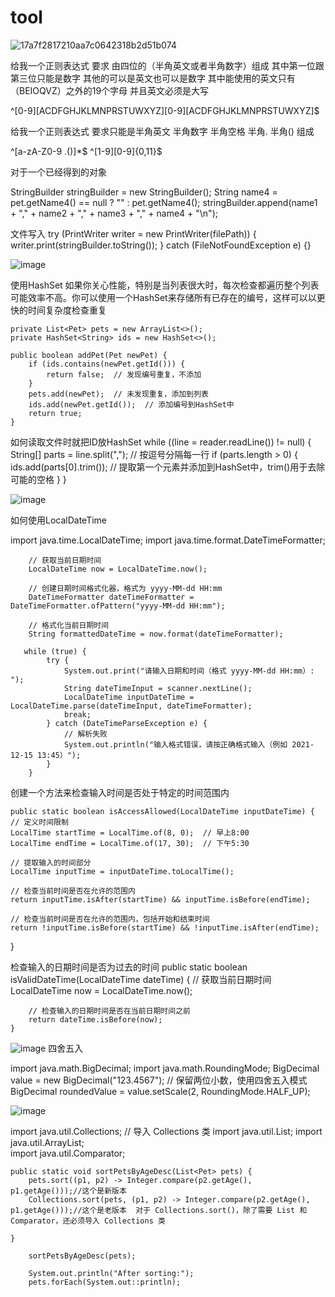 # tool
![17a7f2817210aa7c0642318b2d51b074](https://github.com/user-attachments/assets/1404ac6b-ac85-4f2e-bbff-6f2f845de6b1)

给我一个正则表达式 要求 由四位的（半角英文或者半角数字）组成  其中第一位跟第三位只能是数字  其他的可以是英文也可以是数字  其中能使用的英文只有（BEIOQVZ）之外的19个字母 并且英文必须是大写

^[0-9][ACDFGHJKLMNPRSTUWXYZ][0-9][ACDFGHJKLMNPRSTUWXYZ]$

给我一个正则表达式 要求只能是半角英文 半角数字 半角空格 半角. 半角() 组成

^[a-zA-Z0-9 .()]*$
^[1-9][0-9]{0,11}$


对于一个已经得到的对象

StringBuilder stringBuilder = new StringBuilder();
String name4 = pet.getName4() == null ? "" : pet.getName4();
stringBuilder.append(name1 + "," + name2 + "," + name3 + "," + name4 + "\n");


文件写入
 try (PrintWriter writer = new PrintWriter(filePath)) {
            writer.print(stringBuilder.toString());
        } catch (FileNotFoundException e) {}

![image](https://github.com/user-attachments/assets/98630cec-1259-4396-820e-76958e1f5934)

使用HashSet
如果你关心性能，特别是当列表很大时，每次检查都遍历整个列表可能效率不高。你可以使用一个HashSet来存储所有已存在的编号，这样可以以更快的时间复杂度检查重复

    private List<Pet> pets = new ArrayList<>();
    private HashSet<String> ids = new HashSet<>();

    public boolean addPet(Pet newPet) {
        if (ids.contains(newPet.getId())) {
            return false;  // 发现编号重复，不添加
        }
        pets.add(newPet);  // 未发现重复，添加到列表
        ids.add(newPet.getId());  // 添加编号到HashSet中
        return true;
    }


如何读取文件时就把ID放HashSet 
            while ((line = reader.readLine()) != null) {
                String[] parts = line.split(","); // 按逗号分隔每一行
                if (parts.length > 0) {
                    ids.add(parts[0].trim()); // 提取第一个元素并添加到HashSet中，trim()用于去除可能的空格
                }
            }

![image](https://github.com/user-attachments/assets/b4e39dc6-c138-4c49-86af-226b05fe441d)

如何使用LocalDateTime

import java.time.LocalDateTime;
import java.time.format.DateTimeFormatter;

        // 获取当前日期时间
        LocalDateTime now = LocalDateTime.now();

        // 创建日期时间格式化器，格式为 yyyy-MM-dd HH:mm
        DateTimeFormatter dateTimeFormatter = DateTimeFormatter.ofPattern("yyyy-MM-dd HH:mm");

        // 格式化当前日期时间
        String formattedDateTime = now.format(dateTimeFormatter);

       while (true) {
            try {
                System.out.print("请输入日期和时间（格式 yyyy-MM-dd HH:mm）: ");
                String dateTimeInput = scanner.nextLine();
                LocalDateTime inputDateTime = LocalDateTime.parse(dateTimeInput, dateTimeFormatter);
                break;
            } catch (DateTimeParseException e) {
                // 解析失败
                System.out.println("输入格式错误，请按正确格式输入（例如 2021-12-15 13:45）");
            }
        }
        
    
创建一个方法来检查输入时间是否处于特定的时间范围内

    public static boolean isAccessAllowed(LocalDateTime inputDateTime) {
    // 定义时间限制
    LocalTime startTime = LocalTime.of(8, 0);  // 早上8:00
    LocalTime endTime = LocalTime.of(17, 30);  // 下午5:30

    // 提取输入的时间部分
    LocalTime inputTime = inputDateTime.toLocalTime();

    // 检查当前时间是否在允许的范围内
    return inputTime.isAfter(startTime) && inputTime.isBefore(endTime);

    // 检查当前时间是否在允许的范围内，包括开始和结束时间
    return !inputTime.isBefore(startTime) && !inputTime.isAfter(endTime);
}

    
检查输入的日期时间是否为过去的时间
        public static boolean isValidDateTime(LocalDateTime dateTime) {
        // 获取当前日期时间
        LocalDateTime now = LocalDateTime.now();

        // 检查输入的日期时间是否在当前日期时间之前
        return dateTime.isBefore(now);
    }
    
![image](https://github.com/user-attachments/assets/87c1e132-5fd7-4039-9f94-a466ceeb933c)
四舍五入

import java.math.BigDecimal;
import java.math.RoundingMode;
        BigDecimal value = new BigDecimal("123.4567");
        // 保留两位小数，使用四舍五入模式
        BigDecimal roundedValue = value.setScale(2, RoundingMode.HALF_UP);

 ![image](https://github.com/user-attachments/assets/21a67556-8bd7-4552-890f-178250d8c9bb)

import java.util.Collections;  // 导入 Collections 类
import java.util.List;
import java.util.ArrayList;  
import java.util.Comparator; 
       
    public static void sortPetsByAgeDesc(List<Pet> pets) {
        pets.sort((p1, p2) -> Integer.compare(p2.getAge(), p1.getAge()));//这个是新版本 
        Collections.sort(pets, (p1, p2) -> Integer.compare(p2.getAge(), p1.getAge()));//这个是老版本  对于 Collections.sort()，除了需要 List 和 Comparator，还必须导入 Collections 类

    }
        
        sortPetsByAgeDesc(pets);

        System.out.println("After sorting:");
        pets.forEach(System.out::println);
    
